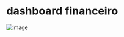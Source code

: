 # dashboard financeiro
![image](https://github.com/kamikazedojapan/dashboard-financeiro/assets/63491248/b59c3768-63d4-4174-ad9b-cb2acb7f3b3f)
